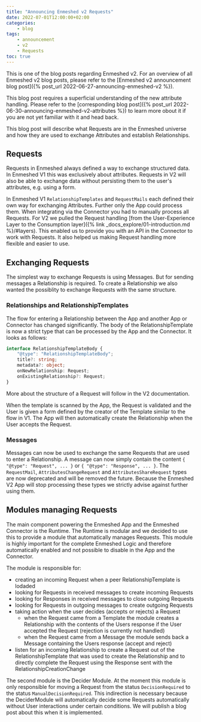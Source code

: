 ```yaml
---
title: "Announcing Enmeshed v2 Requests"
date: 2022-07-01T12:00:00+02:00
categories:
    - blog
tags:
    - announcement
    - v2
    - Requests
toc: true
---
```


This is one of the blog posts regarding Enmeshed v2. For an overview of all Enmeshed v2 blog posts, please refer to the [Enmeshed v2 announcement blog post]({% post_url 2022-06-27-announcing-enmeshed-v2 %}).

This blog post requires a superficial understanding of the new attribute handling. Please refer to the [corresponding blog post]({% post_url 2022-06-30-announcing-enmeshed-v2-attributes %}) to learn more obout it if you are not yet familiar with it and head back.

This blog post will describe what Requests are in the Enmeshed universe and how they are used to exchange Attributes and establish Relationships.

## Requests

Requests in Enmeshed always defined a way to exchange structured data. In Enmeshed V1 this was exclusively about attributes. Requests in V2 will also be able to exchange data without persisting them to the user's attributes, e.g. using a form.

In Enmeshed V1 `RelationshipTemplates` and `RequestMails` each defined their own way for exchanging Attributes. Further only the App could process them. When integrating via the Connector you had to manually process all Requests. For V2 we pulled the Request handling [from the User-Experience Layer to the Consumption layer]({% link _docs_explore/01-introduction.md %}/#layers). This enabled us to provide you with an API in the Connector to work with Requests. It also helped us making Request handling more flexible and easier to use.

## Exchanging Requests

The simplest way to exchange Requests is using Messages. But for sending messages a Relationship is required. To create a Relationship we also wanted the possiblity to exchange Requests with the same structure.

### Relationships and RelationshipTemplates

The flow for entering a Relationship between the App and another App or Connector has changed significantly. The body of the RelationshipTemplate is now a strict type that can be processed by the App and the Connector. It looks as follows:

```ts
interface RelationshipTemplateBody {
    "@type": "RelationshipTemplateBody";
    title?: string;
    metadata?: object;
    onNewRelationship: Request;
    onExistingRelationship?: Request;
}
```

More about the structure of a Request will follow in the V2 documentation.

When the template is scanned by the App, the Request is validated and the User is given a form defined by the creator of the Template similar to the flow in V1. The App will then automatically create the Relationship when the User accepts the Request.

### Messages

Messages can now be used to exchange the same Requests that are used to enter a Relationship. A message can now simply contain the content `{ "@type": "Request", ... }` or `{ "@type": "Response", ... }`. The `RequestMail`, `AttributesChangeRequest` and `AttributesShareRequest` types are now deprecated and will be removed the future. Because the Enmeshed V2 App will stop processing these types we strictly advise against further using them.

## Modules managing Requests

The main component powering the Enmeshed App and the Enmeshed Connector is the Runtime. The Runtime is modular and we decided to use this to provide a module that automatically manages Requests. This module is highly important for the complete Enmeshed Logic and therefore automatically enabled and not possible to disable in the App and the Connector.

The module is responsible for:
- creating an incoming Request when a peer RelationshipTemplate is lodaded
- looking for Requests in received messages to create incoming Requests
- looking for Responses in received messages to close outgoing Requests
- looking for Requests in outgoing messages to create outgoing Requests
- taking action when the user decides (accepts or rejects) a Request
  - when the Request came from a Template the module creates a Relationship with the contents of the Users response if the User accepted the Request (rejection is currently not handled)
  - when the Request came from a Message the module sends back a Message containing the Users response (accept and reject)
- listen for an incoming Relationship to create a Request out of the RelationshipTemplate that was used to create the Relationship and to directly complete the Request using the Response sent with the RelationshipCreationChange

The second module is the Decider Module. At the moment this module is only responsible for moving a Request from the status `DecisionRequired` to the status `ManualDecisionRequired`. This indirection is necessary because the DeciderModule will automatically decide some Requests automatically without User interactions under certain conditions. We will publish a blog post about this when it is implemented.

